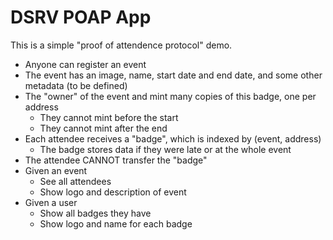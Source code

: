 # DSRV POAP App

This is a simple "proof of attendence protocol" demo.

* Anyone can register an event
* The event has an image, name, start date and end date, and some other metadata (to be defined)
* The "owner" of the event and mint many copies of this badge, one per address
  * They cannot mint before the start
  * They cannot mint after the end
* Each attendee receives a "badge", which is indexed by (event, address)
  * The badge stores data if they were late or at the whole event
* The attendee CANNOT transfer the "badge"
* Given an event
  * See all attendees
  * Show logo and description of event
* Given a user
  * Show all badges they have
  * Show logo and name for each badge
